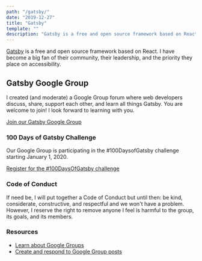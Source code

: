 ```yaml
---
path: "/gatsby/"
date: "2019-12-27"
title: "Gatsby"
template: ""
description: "Gatsby is a free and open source framework based on React. I have become a big fan of their community, their leadership, and the priority they place on accessibility. Join my Gatsby Google Group."
---
```

[Gatsby](https://www.gatsbyjs.org/) is a free and open source framework based on React. I have become a big fan of their community, their leadership, and the priority they place on accessibility.

## Gatsby Google Group
I created (and moderate) a Google Group forum where web developers discuss, share, support each other, and learn all things Gatsby. You are welcome to join! I look forward to learning with you.

<a class="button primary" href="https://groups.google.com/a/bamadesigner.com/forum/#!forum/gatsby">Join our Gatsby Google Group</a>

### 100 Days of Gatsby Challenge
Our Google Group is participating in the #100DaysofGatsby challenge starting January 1, 2020.

<a class="button primary" href="https://www.gatsbyjs.org/blog/100days/">Register for the #100DaysOfGatsby challenge</a>

### Code of Conduct
If need be, I will put together a Code of Conduct but until then: be kind, considerate, constructive, and respectful and we won't have a problem. However, I reserve the right to remove anyone I feel is harmful to the group, its goals, and its members.

### Resources

* [Learn about Google Groups](https://support.google.com/groups/answer/46601?hl=en)
* [Create and respond to Google Group posts](https://support.google.com/groups/answer/1046523?hl%3Den%26ref_topic%3D2458614)